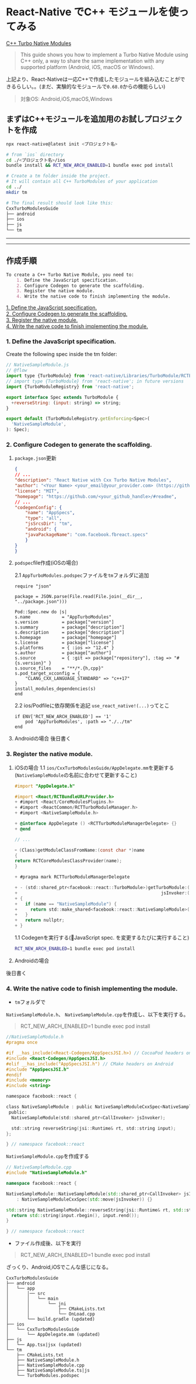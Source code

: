 # React-Native でC++ モジュールを使ってみる

[C++ Turbo Native Modules](https://reactnative.dev/docs/the-new-architecture/cxx-cxxturbomodules)
> This guide shows you how to implement a Turbo Native Module using C++ only, a way to share the same implementation with any supported platform (Android, iOS, macOS or Windows).

上記より、React-Nativeは一応C++で作成したモジュールを組み込むことができるらしい。。(まだ、実験的なモジュールで`0.68.0`からの機能らしい)
> 対象OS: Android,iOS,macOS,Windows

## まずはC++モジュールを追加用のお試しプロジェクトを作成

```bash
npx react-native@latest init <プロジェクト名>

# from `ios` directory
cd ./<プロジェクト名>/ios
bundle install && RCT_NEW_ARCH_ENABLED=1 bundle exec pod install

# Create a tm folder inside the project. 
# It will contain all C++ TurboModules of your application
cd ../
mkdir tm

# The final result should look like this:
CxxTurboModulesGuide
├── android
├── ios
├── js
└── tm
```

---
---

## 作成手順

```md
To create a C++ Turbo Native Module, you need to:
    1. Define the JavaScript specification.
    2. Configure Codegen to generate the scaffolding.
    3. Register the native module.
    4. Write the native code to finish implementing the module.
```

[1. Define the JavaScript specification.](#1)  
[2. Configure Codegen to generate the scaffolding.](#2)  
[3. Register the native module.](#3)  
[4. Write the native code to finish implementing the module.](#4)

### <a name=1>1. Define the JavaScript specification.</a>

Create the following spec inside the tm folder:

```js
// NativeSampleModule.js
// @flow
import type {TurboModule} from 'react-native/Libraries/TurboModule/RCTExport';
// import type {TurboModule} from 'react-native'; in future versions
import {TurboModuleRegistry} from 'react-native';

export interface Spec extends TurboModule {
  +reverseString: (input: string) => string;
}

export default (TurboModuleRegistry.getEnforcing<Spec>(
  'NativeSampleModule',
): Spec);
```

### <a name=2>2. Configure Codegen to generate the scaffolding.</a>

1. `package.json`更新

    ```json
    {
    // ...
    "description": "React Native with Cxx Turbo Native Modules",
    "author": "<Your Name> <your_email@your_provider.com> (https://github.com/<your_github_handle>)",
    "license": "MIT",
    "homepage": "https://github.com/<your_github_handle>/#readme",
    // ...
    "codegenConfig": {
        "name": "AppSpecs",
        "type": "all",
        "jsSrcsDir": "tm",
        "android": {
        "javaPackageName": "com.facebook.fbreact.specs"
        }
    }
    }
    ```

2. `podspec`file作成(iOSの場合)

    2.1 `AppTurboModules.podspec`ファイルを`tm`フォルダに追加

    ```podspec
    require "json"

    package = JSON.parse(File.read(File.join(__dir__, "../package.json")))

    Pod::Spec.new do |s|
    s.name            = "AppTurboModules"
    s.version         = package["version"]
    s.summary         = package["description"]
    s.description     = package["description"]
    s.homepage        = package["homepage"]
    s.license         = package["license"]
    s.platforms       = { :ios => "12.4" }
    s.author          = package["author"]
    s.source          = { :git => package["repository"], :tag => "#{s.version}" }
    s.source_files    = "**/*.{h,cpp}"
    s.pod_target_xcconfig = {
        "CLANG_CXX_LANGUAGE_STANDARD" => "c++17"
    }
    install_modules_dependencies(s)
    end
    ```

    2.2 ios/Podfileに依存関係を追記
        `use_react_native!(...)`ってとこ

    ```Podfile
    if ENV['RCT_NEW_ARCH_ENABLED'] == '1'
        pod 'AppTurboModules', :path => "./../tm"
    end
    ```

3. Androidの場合
    後日書く

### <a name=3>3. Register the native module.</a>

1. iOSの場合
    1.1 `ios/CxxTurboModulesGuide/AppDelegate.mm`を更新する
        (`NativeSampleModule`の名前に合わせて更新すること)

    ```objective-c
    #import "AppDelegate.h"

    #import <React/RCTBundleURLProvider.h>
    + #import <React/CoreModulesPlugins.h>
    + #import <ReactCommon/RCTTurboModuleManager.h>
    + #import <NativeSampleModule.h>

    + @interface AppDelegate () <RCTTurboModuleManagerDelegate> {}
    + @end

    // ...

    ᠆ (Class)getModuleClassFromName:(const char *)name
    {
    return RCTCoreModulesClassProvider(name);
    }

    + #pragma mark RCTTurboModuleManagerDelegate

    + - (std::shared_ptr<facebook::react::TurboModule>)getTurboModule:(const std::string &)name
    +                                                       jsInvoker:(std::shared_ptr<facebook::react::CallInvoker>)jsInvoker
    + {
    +   if (name == "NativeSampleModule") {
    +     return std::make_shared<facebook::react::NativeSampleModule>(jsInvoker);
    +   }
    +   return nullptr;
    + }
    ```

    1.1 Codegenを実行する(🚨JavaScript spec. を変更するたびに実行すること)

    ```bash
    RCT_NEW_ARCH_ENABLED=1 bundle exec pod install
    ```

2. Androidの場合

後日書く

### <a name=4>4. Write the native code to finish implementing the module.</a>

* `tm`フォルダで

`NativeSampleModule.h`、
`NativeSampleModule.cpp`を作成し、以下を実行する。
> RCT_NEW_ARCH_ENABLED=1 bundle exec pod install

```h
//NativeSampleModule.h
#pragma once

#if __has_include(<React-Codegen/AppSpecsJSI.h>) // CocoaPod headers on Apple
#include <React-Codegen/AppSpecsJSI.h>
#elif __has_include("AppSpecsJSI.h") // CMake headers on Android
#include "AppSpecsJSI.h"
#endif
#include <memory>
#include <string>

namespace facebook::react {

class NativeSampleModule : public NativeSampleModuleCxxSpec<NativeSampleModule> {
 public:
  NativeSampleModule(std::shared_ptr<CallInvoker> jsInvoker);

  std::string reverseString(jsi::Runtime& rt, std::string input);
};

} // namespace facebook::react
```

`NativeSampleModule.cpp`を作成する

```cpp
// NativeSampleModule.cpp
#include "NativeSampleModule.h"

namespace facebook::react {

NativeSampleModule::NativeSampleModule(std::shared_ptr<CallInvoker> jsInvoker)
    : NativeSampleModuleCxxSpec(std::move(jsInvoker)) {}

std::string NativeSampleModule::reverseString(jsi::Runtime& rt, std::string input) {
  return std::string(input.rbegin(), input.rend());
}

} // namespace facebook::react
```

* ファイル作成後、以下を実行

> RCT_NEW_ARCH_ENABLED=1 bundle exec pod install

ざっくり、Android,iOSでこんな感じになる。

```text
CxxTurboModulesGuide
├── android
│   └── app
│       │── src
│       │   └── main
│       │       └── jni
│       │           ├── CMakeLists.txt
│       │           └── OnLoad.cpp
│       └── build.gradle (updated)
├── ios
│   └── CxxTurboModulesGuide
│       └── AppDelegate.mm (updated)
├── js
│   └── App.tsx|jsx (updated)
└── tm
    ├── CMakeLists.txt
    ├── NativeSampleModule.h
    ├── NativeSampleModule.cpp
    ├── NativeSampleModule.ts|js
    └── TurboModules.podspec
```
